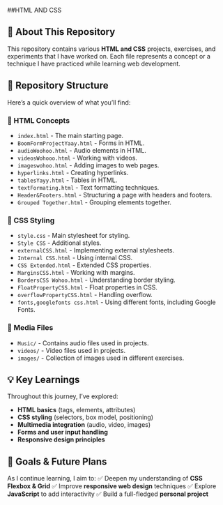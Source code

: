 ##HTML AND CSS
## 📌 About This Repository
This repository contains various **HTML and CSS** projects, exercises, and experiments that I have worked on. Each file represents a concept or a technique I have practiced while learning web development.

## 📂 Repository Structure
Here’s a quick overview of what you’ll find:

### **📜 HTML Concepts**
- `index.html` - The main starting page.
- `BoomFormProjectYaay.html` - Forms in HTML.
- `audioWoohoo.html` - Audio elements in HTML.
- `videosWohooo.html` - Working with videos.
- `imageswohoo.html` - Adding images to web pages.
- `hyperlinks.html` - Creating hyperlinks.
- `tablesYayy.html` - Tables in HTML.
- `textFormating.html` - Text formatting techniques.
- `Header&Footers.html` - Structuring a page with headers and footers.
- `Grouped Together.html` - Grouping elements together.

### **🎨 CSS Styling**
- `style.css` - Main stylesheet for styling.
- `Style CSS` - Additional styles.
- `externalCSS.html` - Implementing external stylesheets.
- `Internal CSS.html` - Using internal CSS.
- `CSS Extended.html` - Extended CSS properties.
- `MarginsCSS.html` - Working with margins.
- `BordersCSS Wohoo.html` - Understanding border styling.
- `FloatPropertyCSS.html` - Float properties in CSS.
- `overflowPropertyCSS.html` - Handling overflow.
- `fonts,googlefonts css.html` - Using different fonts, including Google Fonts.

### **🎵 Media Files**
- `Music/` - Contains audio files used in projects.
- `videos/` - Video files used in projects.
- `images/` - Collection of images used in different exercises.

## 💡 Key Learnings
Throughout this journey, I’ve explored:
- **HTML basics** (tags, elements, attributes)
- **CSS styling** (selectors, box model, positioning)
- **Multimedia integration** (audio, video, images)
- **Forms and user input handling**
- **Responsive design principles**

## 🎯 Goals & Future Plans
As I continue learning, I aim to:
✅ Deepen my understanding of **CSS Flexbox & Grid**
✅ Improve **responsive web design** techniques
✅ Explore **JavaScript** to add interactivity
✅ Build a full-fledged **personal project**

